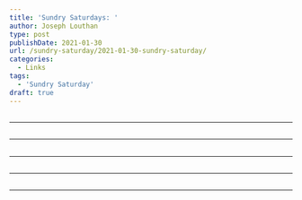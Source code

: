 ```yaml
---
title: 'Sundry Saturdays: '
author: Joseph Louthan
type: post
publishDate: 2021-01-30
url: /sundry-saturday/2021-01-30-sundry-saturday/
categories:
  - Links
tags:
  - 'Sundry Saturday'
draft: true
---
```


##


------

##


------

##


------

##


------

##


------

